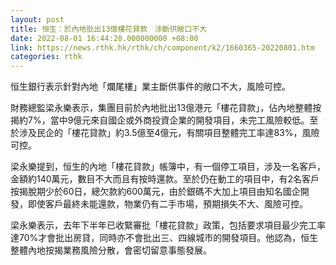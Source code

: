 ```yaml
---
layout: post
title: 恒生：於內地批出13億樓花貸款　涉斷供敞口不大
date: 2022-08-01 16:44:28.000000000 +08:00
link: https://news.rthk.hk/rthk/ch/component/k2/1660365-20220801.htm
categories: rthk
---
```


恒生銀行表示針對內地「爛尾樓」業主斷供事件的敞口不大，風險可控。

財務總監梁永樂表示，集團目前於內地批出13億港元「樓花貸款」，佔內地整體按揭約7%，當中9億元來自國企或外商投資企業的開發項目，未完工風險較低。至於涉及民企的「樓花貸款」約3.5億至4億元，有關項目整體完工率達83%，風險可控。

梁永樂提到，恒生的內地「樓花貸款」帳簿中，有一個停工項目，涉及一名客戶，金額約140萬元，數目不大而且有按時還款。至於仍在動工的項目中，有2名客戶按揭脫期少於60日，總欠款約600萬元，由於銀碼不大加上項目由知名國企開發，即使客戶最終未能還款，物業仍有二手市場，預期損失不大、風險可控。

梁永樂表示，去年下半年已收緊審批「樓花貸款」政策，包括要求項目最少完工率達70%才會批出房貸，同時亦不會批出三、四線城市的開發項目。他認為，恒生整體內地按揭業務風險分散，會密切留意事態發展。
